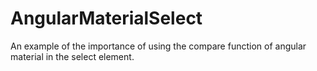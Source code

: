 # AngularMaterialSelect
An example of the importance of using the compare function of angular material in the select element.

